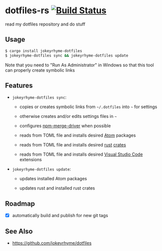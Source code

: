 # dotfiles-rs [![Build Status](https://travis-ci.org/jokeyrhyme/dotfiles-rs.svg?branch=master)](https://travis-ci.org/jokeyrhyme/dotfiles-rs)

read my dotfiles repository and do stuff

## Usage

```sh
$ cargo install jokeyrhyme-dotfiles
$ jokeyrhyme-dotfiles sync && jokeyrhyme-dotfiles update
```

Note that you need to "Run As Administrator" in Windows so that this tool can properly create symbolic links

## Features

* `jokeyrhyme-dotfiles sync`:

  * copies or creates symbolic links from `~/.dotfiles` into `~` for settings

  * otherwise creates and/or edits settings files in `~`

  * configures [npm-merge-driver](https://www.npmjs.com/package/npm-merge-driver) when possible

  * reads from TOML file and installs desired [Atom](https://atom.io/) packages

  * reads from TOML file and installs desired [rust](https://www.rust-lang.org/) [crates](https://crates.io/)

  * reads from TOML file and installs desired [Visual Studio Code](https://code.visualstudio.com) extensions

* `jokeyrhyme-dotfiles update`:

  * updates installed Atom packages

  * updates rust and installed rust crates

## Roadmap

* [x] automatically build and publish for new git tags

## See Also

* https://github.com/jokeyrhyme/dotfiles
